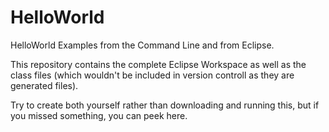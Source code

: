 # HelloWorld
HelloWorld Examples from the Command Line and from Eclipse.

This repository contains the complete Eclipse Workspace as well as the class files (which wouldn't be included in version controll as they are generated files).

Try to create both yourself rather than downloading and running this, but if you missed something, you can peek here.